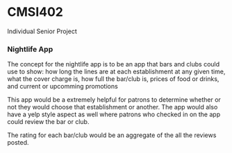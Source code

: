 # CMSI402
Individual Senior Project

### Nightlife App

The concept for the nightlife app is to be an app that bars and clubs could use to show: 
how long the lines are at each establishment at any given time,
what the cover charge is,
how full the bar/club is,
prices of food or drinks,
and current or upcomming promotions

This app would be a extremely helpful for patrons to determine whether or not they would choose that establishment or another. The app would also have a yelp style aspect as well where patrons who checked in on the app could review the bar or club.

The rating for each bar/club would be an aggregate of the all the reviews posted.
